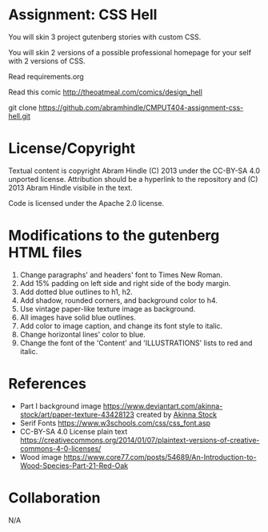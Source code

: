 Assignment: CSS Hell
====================

You will skin 3 project gutenberg stories with custom CSS.

You will skin 2 versions of a possible professional homepage for your
self with 2 versions of CSS.

Read requirements.org

Read this comic http://theoatmeal.com/comics/design_hell

git clone https://github.com/abramhindle/CMPUT404-assignment-css-hell.git

License/Copyright
=================

Textual content is copyright Abram Hindle (C) 2013 under the CC-BY-SA
4.0 unported license. Attribution should be a hyperlink to the
repository and (C) 2013 Abram Hindle visibile in the text.

Code is licensed under the Apache 2.0 license.

Modifications to the gutenberg HTML files
=========================================

1. Change paragraphs' and headers' font to Times New Roman.
2. Add 15% padding on left side and right side of the body margin.
3. Add dotted blue outlines to h1, h2.
4. Add shadow, rounded corners, and background color to h4.
5. Use vintage paper-like texture image as background.
6. All images have solid blue outlines.
7. Add color to image caption, and change its font style to italic.
8. Change horizontal lines' color to blue.
9. Change the font of the 'Content' and 'ILLUSTRATIONS' lists to red and italic.

References
================

* Part I background image https://www.deviantart.com/akinna-stock/art/paper-texture-43428123 created by [Akinna Stock](https://www.deviantart.com/akinna-stock)
* Serif Fonts https://www.w3schools.com/css/css_font.asp
* CC-BY-SA 4.0 License plain text https://creativecommons.org/2014/01/07/plaintext-versions-of-creative-commons-4-0-licenses/
* Wood image https://www.core77.com/posts/54689/An-Introduction-to-Wood-Species-Part-21-Red-Oak

Collaboration
==============

N/A
